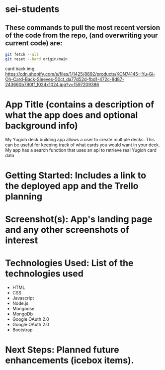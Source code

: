 # sei-students

## These commands to pull the most recent version of the code from the repo, (and overwriting your current code) are:

```bash
git fetch --all
git reset --hard origin/main
```
card back img
https://cdn.shopify.com/s/files/1/1425/8892/products/KON74145--Yu-Gi-Oh-Card-Back-Sleeves-50ct_da77d52d-fbd1-472c-8d87-243660b780ff_1024x1024.jpg?v=1597209386
<h1> App Title (contains a description of what the app does and optional background info)</h1>

My Yugioh deck building app allows a user to create multiple decks.  This can be useful for keeping track of what cards you would want in your deck. My app has a search function that uses an api to retrieve real Yugioh card data

<h1>Getting Started: Includes a link to the deployed app and the Trello planning </h1>

<h1> Screenshot(s): App's landing page and any other screenshots of interest</h1>



<h1> Technologies Used: List of the technologies used</h1>
<ul>
<li>HTML</li>
<li>CSS</li>
<li>Javascript</li>
<li>Node.js</li>
<li>Mongoose</li>
<li>MongoDb</li>
<li>Google OAuth 2.0</li>
<li>Google OAuth 2.0</li>
<li>Bootstrap </li>
</ul>

<h1> Next Steps: Planned future enhancements (icebox items).</h1>
